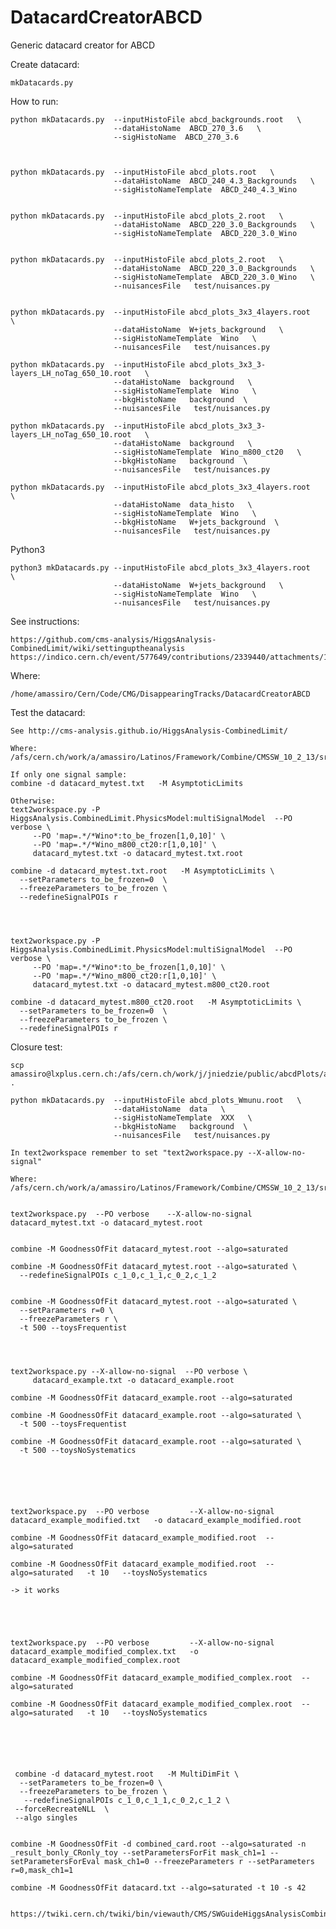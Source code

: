 # DatacardCreatorABCD

Generic datacard creator for ABCD


Create datacard:

    mkDatacards.py

    
How to run:

    python mkDatacards.py  --inputHistoFile abcd_backgrounds.root   \
                           --dataHistoName  ABCD_270_3.6   \
                           --sigHistoName  ABCD_270_3.6
                           
    
    
    python mkDatacards.py  --inputHistoFile abcd_plots.root   \
                           --dataHistoName  ABCD_240_4.3_Backgrounds   \
                           --sigHistoNameTemplate  ABCD_240_4.3_Wino
     
     
    python mkDatacards.py  --inputHistoFile abcd_plots_2.root   \
                           --dataHistoName  ABCD_220_3.0_Backgrounds   \
                           --sigHistoNameTemplate  ABCD_220_3.0_Wino

                           
    python mkDatacards.py  --inputHistoFile abcd_plots_2.root   \
                           --dataHistoName  ABCD_220_3.0_Backgrounds   \
                           --sigHistoNameTemplate  ABCD_220_3.0_Wino   \
                           --nuisancesFile   test/nuisances.py
                           

    python mkDatacards.py  --inputHistoFile abcd_plots_3x3_4layers.root   \
                           --dataHistoName  W+jets_background   \
                           --sigHistoNameTemplate  Wino   \
                           --nuisancesFile   test/nuisances.py

    python mkDatacards.py  --inputHistoFile abcd_plots_3x3_3-layers_LH_noTag_650_10.root   \
                           --dataHistoName  background   \
                           --sigHistoNameTemplate  Wino   \
                           --bkgHistoName   background  \
                           --nuisancesFile   test/nuisances.py

    python mkDatacards.py  --inputHistoFile abcd_plots_3x3_3-layers_LH_noTag_650_10.root   \
                           --dataHistoName  background   \
                           --sigHistoNameTemplate  Wino_m800_ct20   \
                           --bkgHistoName   background  \
                           --nuisancesFile   test/nuisances.py
                           
    python mkDatacards.py  --inputHistoFile abcd_plots_3x3_4layers.root   \
                           --dataHistoName  data_histo   \
                           --sigHistoNameTemplate  Wino   \
                           --bkgHistoName   W+jets_background  \
                           --nuisancesFile   test/nuisances.py
      
    
    
      
                           
Python3

    python3 mkDatacards.py --inputHistoFile abcd_plots_3x3_4layers.root   \
                           --dataHistoName  W+jets_background   \
                           --sigHistoNameTemplate  Wino   \
                           --nuisancesFile   test/nuisances.py

                           
                           
                           
See instructions:

    https://github.com/cms-analysis/HiggsAnalysis-CombinedLimit/wiki/settinguptheanalysis
    https://indico.cern.ch/event/577649/contributions/2339440/attachments/1380196/2097805/beyond_simple_datacards.pdf

    
Where:

    /home/amassiro/Cern/Code/CMG/DisappearingTracks/DatacardCreatorABCD

    
Test the datacard:

    See http://cms-analysis.github.io/HiggsAnalysis-CombinedLimit/
    
    Where: /afs/cern.ch/work/a/amassiro/Latinos/Framework/Combine/CMSSW_10_2_13/src/
    
    If only one signal sample:
    combine -d datacard_mytest.txt   -M AsymptoticLimits

    Otherwise:
    text2workspace.py -P HiggsAnalysis.CombinedLimit.PhysicsModel:multiSignalModel  --PO verbose \
         --PO 'map=.*/*Wino*:to_be_frozen[1,0,10]' \
         --PO 'map=.*/*Wino_m800_ct20:r[1,0,10]' \
         datacard_mytest.txt -o datacard_mytest.txt.root

    combine -d datacard_mytest.txt.root   -M AsymptoticLimits \
      --setParameters to_be_frozen=0  \
      --freezeParameters to_be_frozen \
      --redefineSignalPOIs r
      
      

      
    text2workspace.py -P HiggsAnalysis.CombinedLimit.PhysicsModel:multiSignalModel  --PO verbose \
         --PO 'map=.*/*Wino*:to_be_frozen[1,0,10]' \
         --PO 'map=.*/*Wino_m800_ct20:r[1,0,10]' \
         datacard_mytest.txt -o datacard_mytest.m800_ct20.root

    combine -d datacard_mytest.m800_ct20.root   -M AsymptoticLimits \
      --setParameters to_be_frozen=0  \
      --freezeParameters to_be_frozen \
      --redefineSignalPOIs r
      
      
Closure test:

    scp amassiro@lxplus.cern.ch:/afs/cern.ch/work/j/jniedzie/public/abcdPlots/abcd_plots_Wmunu.root .

    python mkDatacards.py  --inputHistoFile abcd_plots_Wmunu.root   \
                           --dataHistoName  data   \
                           --sigHistoNameTemplate  XXX   \
                           --bkgHistoName   background  \
                           --nuisancesFile   test/nuisances.py

    In text2workspace remember to set "text2workspace.py --X-allow-no-signal"
    
    Where: /afs/cern.ch/work/a/amassiro/Latinos/Framework/Combine/CMSSW_10_2_13/src/

    
    text2workspace.py  --PO verbose    --X-allow-no-signal   datacard_mytest.txt -o datacard_mytest.root

    
    combine -M GoodnessOfFit datacard_mytest.root --algo=saturated

    combine -M GoodnessOfFit datacard_mytest.root --algo=saturated \
      --redefineSignalPOIs c_1_0,c_1_1,c_0_2,c_1_2 
      
    
    combine -M GoodnessOfFit datacard_mytest.root --algo=saturated \
      --setParameters r=0 \
      --freezeParameters r \
      -t 500 --toysFrequentist
       
       
       
    
    text2workspace.py --X-allow-no-signal  --PO verbose \
         datacard_example.txt -o datacard_example.root
     
    combine -M GoodnessOfFit datacard_example.root --algo=saturated
       
    combine -M GoodnessOfFit datacard_example.root --algo=saturated \
      -t 500 --toysFrequentist
      
    combine -M GoodnessOfFit datacard_example.root --algo=saturated \
      -t 500 --toysNoSystematics
    
    
    
    
    
    
    text2workspace.py  --PO verbose         --X-allow-no-signal           datacard_example_modified.txt   -o datacard_example_modified.root
    
    combine -M GoodnessOfFit datacard_example_modified.root  --algo=saturated
    
    combine -M GoodnessOfFit datacard_example_modified.root  --algo=saturated   -t 10   --toysNoSystematics
    
    -> it works
    
    
    
    
    
    text2workspace.py  --PO verbose         --X-allow-no-signal           datacard_example_modified_complex.txt   -o datacard_example_modified_complex.root
    
    combine -M GoodnessOfFit datacard_example_modified_complex.root  --algo=saturated
    
    combine -M GoodnessOfFit datacard_example_modified_complex.root  --algo=saturated   -t 10   --toysNoSystematics
    
    
    
    
    
    
     combine -d datacard_mytest.root   -M MultiDimFit \
      --setParameters to_be_frozen=0 \
      --freezeParameters to_be_frozen \
       --redefineSignalPOIs c_1_0,c_1_1,c_0_2,c_1_2 \
     --forceRecreateNLL  \
     --algo singles 


    combine -M GoodnessOfFit -d combined_card.root --algo=saturated -n _result_bonly_CRonly_toy --setParametersForFit mask_ch1=1 --setParametersForEval mask_ch1=0 --freezeParameters r --setParameters r=0,mask_ch1=1
       
    combine -M GoodnessOfFit datacard.txt --algo=saturated -t 10 -s 42

    
    https://twiki.cern.ch/twiki/bin/viewauth/CMS/SWGuideHiggsAnalysisCombinedLimit#Goodness_of_fit_tests
    
    
      
      
